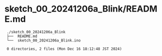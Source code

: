 # sketch_00_20241206a_Blink/README.md

     ./sketch_00_20241206a_Blink
     ├──  README.md
     └──  sketch_00_20241206a_Blink.ino
     
     0 directories, 2 files (Mon Dec 16 18:12:48 JST 2024)
